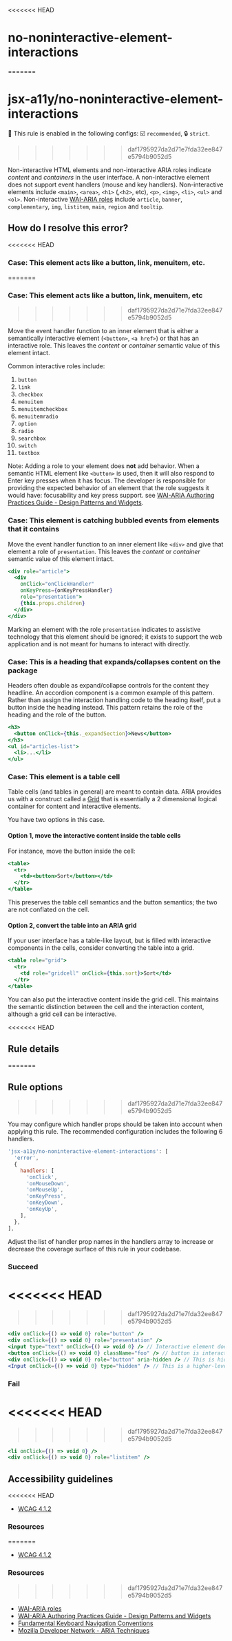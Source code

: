 <<<<<<< HEAD
# no-noninteractive-element-interactions
=======
# jsx-a11y/no-noninteractive-element-interactions

💼 This rule is enabled in the following configs: ☑️ `recommended`, 🔒 `strict`.

<!-- end auto-generated rule header -->
>>>>>>> daf1795927da2d71e7fda32ee847e5794b9052d5

Non-interactive HTML elements and non-interactive ARIA roles indicate _content_ and _containers_ in the user interface. A non-interactive element does not support event handlers (mouse and key handlers). Non-interactive elements include `<main>`, `<area>`, `<h1>` (,`<h2>`, etc), `<p>`, `<img>`, `<li>`, `<ul>` and `<ol>`. Non-interactive [WAI-ARIA roles](https://www.w3.org/TR/wai-aria-1.1/#usage_intro) include `article`, `banner`, `complementary`, `img`, `listitem`, `main`, `region` and `tooltip`.

## How do I resolve this error?

<<<<<<< HEAD
### Case: This element acts like a button, link, menuitem, etc.
=======
### Case: This element acts like a button, link, menuitem, etc
>>>>>>> daf1795927da2d71e7fda32ee847e5794b9052d5

Move the event handler function to an inner element that is either a semantically interactive element (`<button>`, `<a href>`) or that has an interactive role. This leaves the _content_ or _container_ semantic value of this element intact.

Common interactive roles include:

  1. `button`
  1. `link`
  1. `checkbox`
  1. `menuitem`
  1. `menuitemcheckbox`
  1. `menuitemradio`
  1. `option`
  1. `radio`
  1. `searchbox`
  1. `switch`
  1. `textbox`

Note: Adding a role to your element does **not** add behavior. When a semantic HTML element like `<button>` is used, then it will also respond to Enter key presses when it has focus. The developer is responsible for providing the expected behavior of an element that the role suggests it would have: focusability and key press support.
see [WAI-ARIA Authoring Practices Guide - Design Patterns and Widgets](https://www.w3.org/TR/wai-aria-practices-1.1/#aria_ex).

### Case: This element is catching bubbled events from elements that it contains

Move the event handler function to an inner element like `<div>` and give that element a role of `presentation`. This leaves the _content_ or _container_ semantic value of this element intact.

```jsx
<div role="article">
  <div
    onClick="onClickHandler"
    onKeyPress={onKeyPressHandler}
    role="presentation">
    {this.props.children}
  </div>
</div>
```

Marking an element with the role `presentation` indicates to assistive technology that this element should be ignored; it exists to support the web application and is not meant for humans to interact with directly.

### Case: This is a heading that expands/collapses content on the package

Headers often double as expand/collapse controls for the content they headline. An accordion component is a common example of this pattern. Rather than assign the interaction handling code to the heading itself, put a button inside the heading instead. This pattern retains the role of the heading and the role of the button.

```jsx
<h3>
  <button onClick={this._expandSection}>News</button>
</h3>
<ul id="articles-list">
  <li>...</li>
</ul>
```

### Case: This element is a table cell

Table cells (and tables in general) are meant to contain data. ARIA provides us with a construct called a [Grid](https://w3c.github.io/aria-practices/#grid) that is essentially a 2 dimensional logical container for content and interactive elements.

You have two options in this case.

#### Option 1, move the interactive content inside the table cells

For instance, move the button inside the cell:

```jsx
<table>
  <tr>
    <td><button>Sort</button></td>
  </tr>
</table>
```

This preserves the table cell semantics and the button semantics; the two are not conflated on the cell.

#### Option 2, convert the table into an ARIA grid

If your user interface has a table-like layout, but is filled with interactive components in the cells, consider converting the table into a grid.

```jsx
<table role="grid">
  <tr>
    <td role="gridcell" onClick={this.sort}>Sort</td>
  </tr>
</table>
```

You can also put the interactive content inside the grid cell. This maintains the semantic distinction between the cell and the interaction content, although a grid cell can be interactive.

<<<<<<< HEAD
## Rule details
=======
## Rule options
>>>>>>> daf1795927da2d71e7fda32ee847e5794b9052d5

You may configure which handler props should be taken into account when applying this rule. The recommended configuration includes the following 6 handlers.

```javascript
'jsx-a11y/no-noninteractive-element-interactions': [
  'error',
  {
    handlers: [
      'onClick',
      'onMouseDown',
      'onMouseUp',
      'onKeyPress',
      'onKeyDown',
      'onKeyUp',
    ],
  },
],
```

Adjust the list of handler prop names in the handlers array to increase or decrease the coverage surface of this rule in your codebase.

### Succeed
<<<<<<< HEAD
=======

>>>>>>> daf1795927da2d71e7fda32ee847e5794b9052d5
```jsx
<div onClick={() => void 0} role="button" />
<div onClick={() => void 0} role="presentation" />
<input type="text" onClick={() => void 0} /> // Interactive element does not require role.
<button onClick={() => void 0} className="foo" /> // button is interactive.
<div onClick={() => void 0} role="button" aria-hidden /> // This is hidden from screenreader.
<Input onClick={() => void 0} type="hidden" /> // This is a higher-level DOM component
```

### Fail
<<<<<<< HEAD
=======

>>>>>>> daf1795927da2d71e7fda32ee847e5794b9052d5
```jsx
<li onClick={() => void 0} />
<div onClick={() => void 0} role="listitem" />
```

## Accessibility guidelines
<<<<<<< HEAD
- [WCAG 4.1.2](https://www.w3.org/WAI/WCAG21/Understanding/name-role-value)

### Resources
=======

- [WCAG 4.1.2](https://www.w3.org/WAI/WCAG21/Understanding/name-role-value)

### Resources

>>>>>>> daf1795927da2d71e7fda32ee847e5794b9052d5
- [WAI-ARIA roles](https://www.w3.org/TR/wai-aria-1.1/#usage_intro)
- [WAI-ARIA Authoring Practices Guide - Design Patterns and Widgets](https://www.w3.org/TR/wai-aria-practices-1.1/#aria_ex)
- [Fundamental Keyboard Navigation Conventions](https://www.w3.org/TR/wai-aria-practices-1.1/#kbd_generalnav)
- [Mozilla Developer Network - ARIA Techniques](https://developer.mozilla.org/en-US/docs/Web/Accessibility/ARIA/ARIA_Techniques/Using_the_button_role#Keyboard_and_focus)
